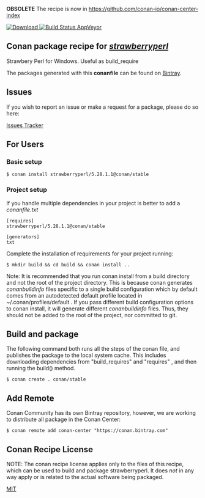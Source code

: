 **OBSOLETE** The recipe is now in https://github.com/conan-io/conan-center-index

[![Download](https://api.bintray.com/packages/conan-community/conan/strawberryperl%3Aconan/images/download.svg) ](https://bintray.com/conan-community/conan/strawberryperl%3Aconan/_latestVersion)
[![Build Status AppVeyor](https://ci.appveyor.com/api/projects/status/github/conan-community/conan-strawberryperl?svg=true)](https://ci.appveyor.com/project/ConanCIintegration/conan-strawberryperl)

## Conan package recipe for [*strawberryperl*](http://strawberryperl.com)

Strawbery Perl for Windows. Useful as build_require

The packages generated with this **conanfile** can be found on [Bintray](https://bintray.com/conan-community/conan/strawberryperl%3Aconan).


## Issues

If you wish to report an issue or make a request for a package, please do so here:

[Issues Tracker](https://github.com/conan-community/community/issues)


## For Users

### Basic setup

    $ conan install strawberryperl/5.28.1.1@conan/stable

### Project setup

If you handle multiple dependencies in your project is better to add a *conanfile.txt*

    [requires]
    strawberryperl/5.28.1.1@conan/stable

    [generators]
    txt

Complete the installation of requirements for your project running:

    $ mkdir build && cd build && conan install ..

Note: It is recommended that you run conan install from a build directory and not the root of the project directory.  This is because conan generates *conanbuildinfo* files specific to a single build configuration which by default comes from an autodetected default profile located in ~/.conan/profiles/default .  If you pass different build configuration options to conan install, it will generate different *conanbuildinfo* files.  Thus, they should not be added to the root of the project, nor committed to git.


## Build and package

The following command both runs all the steps of the conan file, and publishes the package to the local system cache.  This includes downloading dependencies from "build_requires" and "requires" , and then running the build() method.

    $ conan create . conan/stable




## Add Remote

Conan Community has its own Bintray repository, however, we are working to distribute all package in the Conan Center:

    $ conan remote add conan-center "https://conan.bintray.com"


## Conan Recipe License

NOTE: The conan recipe license applies only to the files of this recipe, which can be used to build and package strawberryperl.
It does *not* in any way apply or is related to the actual software being packaged.

[MIT](LICENSE)
